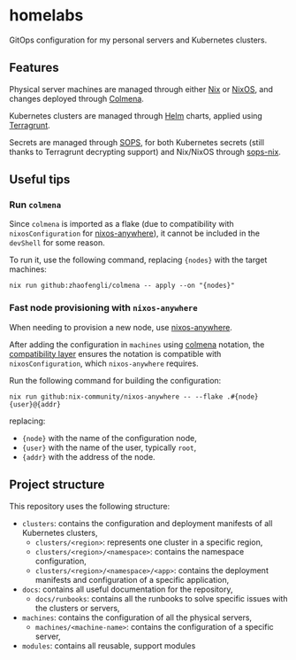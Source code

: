 # homelabs

GitOps configuration for my personal servers and Kubernetes clusters.

## Features

Physical server machines are managed through either [Nix][nix] or [NixOS][nixos], and changes deployed through [Colmena][colmena].

Kubernetes clusters are managed through [Helm][helm] charts, applied using [Terragrunt][terragrunt].

Secrets are managed through [SOPS][sops], for both Kubernetes secrets (still thanks to Terragrunt decrypting support) and Nix/NixOS through [sops-nix].

## Useful tips

### Run `colmena`

Since `colmena` is imported as a flake (due to compatibility with `nixosConfiguration` for [nixos-anywhere]), it cannot be included in the `devShell` for some reason.

To run it, use the following command, replacing `{nodes}` with the target machines:

```
nix run github:zhaofengli/colmena -- apply --on "{nodes}"
```

### Fast node provisioning with `nixos-anywhere`

When needing to provision a new node, use [nixos-anywhere].

After adding the configuration in `machines` using [colmena] notation, the [compatibility layer](./flake.nix#L22) ensures the notation is compatible with `nixosConfiguration`, which `nixos-anywhere` requires.

Run the following command for building the configuration:

```
nix run github:nix-community/nixos-anywhere -- --flake .#{node} {user}@{addr}
```

replacing:
- `{node}` with the name of the configuration node,
- `{user}` with the name of the user, typically `root`,
- `{addr}` with the address of the node.

## Project structure

This repository uses the following structure:

- `clusters`: contains the configuration and deployment manifests of all Kubernetes clusters,
  - `clusters/<region>`: represents one cluster in a specific region,
  - `clusters/<region>/<namespace>`: contains the namespace configuration,
  - `clusters/<region>/<namespace>/<app>`: contains the deployment manifests and configuration of a specific application,
- `docs`: contains all useful documentation for the repository,
  - `docs/runbooks`: contains all the runbooks to solve specific issues with the clusters or servers,
- `machines`: contains the configuration of all the physical servers,
  - `machines/<machine-name>`: contains the configuration of a specific server,
- `modules`: contains all reusable, support modules

<!-- links -->

[nix]: https://nixos.org/
[nixos]: https://nixos.org/
[colmena]: https://colmena.cli.rs
[helm]: https://helm.sh/
[terragrunt]: https://terragrunt.gruntwork.io/
[sops]: https://getsops.io/
[sops-nix]: https://github.com/Mic92/sops-nix
[nixos-anywhere]: https://github.com/nix-community/nixos-anywhere
